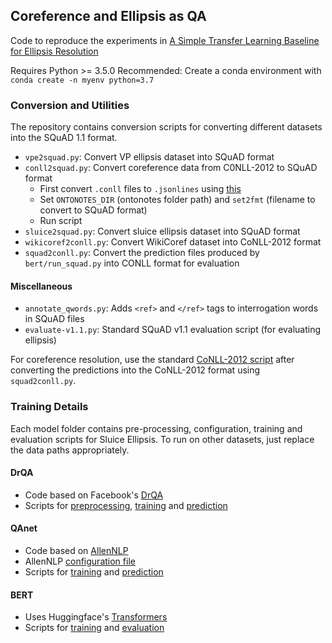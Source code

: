 ## Coreference and Ellipsis as QA
Code to reproduce the experiments in [A Simple Transfer Learning Baseline for Ellipsis Resolution](https://arxiv.org/abs/1908.11141)

Requires Python >= 3.5.0
Recommended: Create a conda environment with `conda create -n myenv python=3.7` 

### Conversion and Utilities
The repository contains conversion scripts for converting different datasets into the SQuAD 1.1 format.

* `vpe2squad.py`: Convert VP ellipsis dataset into SQuAD format
* `conll2squad.py`: Convert coreference data from C0NLL-2012 to SQuAD format
    - First convert `.conll` files to `.jsonlines` using [this](https://github.com/kentonl/e2e-coref/blob/master/minimize.py)
    - Set `ONTONOTES_DIR` (ontonotes folder path) and `set2fmt` (filename to convert to SQuAD format)
    - Run script
* `sluice2squad.py`: Convert sluice ellipsis dataset into SQuAD format
* `wikicoref2conll.py`: Convert WikiCoref dataset into CoNLL-2012 format
* `squad2conll.py`: Convert the prediction files produced by `bert/run_squad.py` into CONLL format for evaluation

#### Miscellaneous
* `annotate_qwords.py`: Adds `<ref>` and `</ref>` tags to interrogation words in SQuAD files
* `evaluate-v1.1.py`: Standard SQuAD v1.1 evaluation script (for evaluating ellipsis) 

For coreference resolution, use the standard [CoNLL-2012 script](http://conll.cemantix.org/2012/software.html) after converting the predictions into the CoNLL-2012 format using `squad2conll.py`.

### Training Details
Each model folder contains pre-processing, configuration, training and evaluation scripts for Sluice Ellipsis. To run on other datasets, just replace the data paths appropriately.

#### DrQA
* Code based on Facebook's [DrQA](https://github.com/facebookresearch/DrQA)
* Scripts for [preprocessing](https://github.com/coastalcph/universal-qa/blob/release/DrQA/run/prepare-data.sh), [training](https://github.com/coastalcph/universal-qa/blob/release/DrQA/run/train.sh) and [prediction](https://github.com/coastalcph/universal-qa/blob/release/DrQA/run/predict.sh)

#### QAnet
* Code based on [AllenNLP](https://github.com/allenai/allennlp)
* AllenNLP [configuration file](https://github.com/coastalcph/universal-qa/blob/release/qanet/qanet_sluice.json)
* Scripts for [training](https://github.com/coastalcph/universal-qa/blob/release/qanet/scripts/train.sh) and [prediction](https://github.com/coastalcph/universal-qa/blob/release/qanet/scripts/predict.sh)

#### BERT
* Uses Huggingface's [Transformers](https://github.com/huggingface/transformers)
* Scripts for [training](https://github.com/coastalcph/universal-qa/blob/release/bert/scripts/train.sh) and [evaluation](https://github.com/coastalcph/universal-qa/blob/release/bert/scripts/predict.sh)

